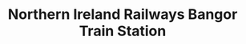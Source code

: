 ---
title: "Northern Ireland Railways Bangor Train Station"
address: "Northern Ireland Railways Bangor Train Station, Bangor, Down"
tel: "+44 28 9066 6630"
county: "Down"
category: "Rail Services"
type: "Content"
lat: "54.66252136230469"
lng: "-5.6714301109313965"
---